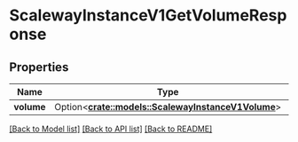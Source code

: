 # ScalewayInstanceV1GetVolumeResponse

## Properties

Name | Type | Description | Notes
------------ | ------------- | ------------- | -------------
**volume** | Option<[**crate::models::ScalewayInstanceV1Volume**](scaleway.instance.v1.Volume.md)> |  | [optional]

[[Back to Model list]](../README.md#documentation-for-models) [[Back to API list]](../README.md#documentation-for-api-endpoints) [[Back to README]](../README.md)


